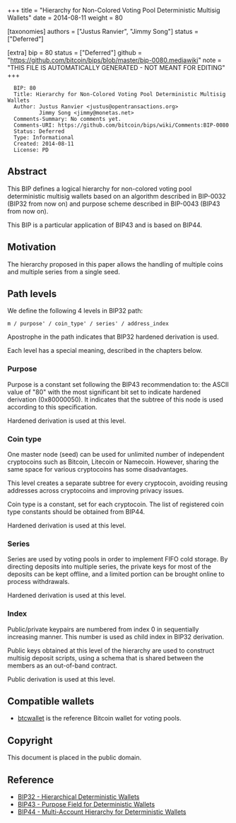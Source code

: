 
+++
title = "Hierarchy for Non-Colored Voting Pool Deterministic Multisig Wallets"
date = 2014-08-11
weight = 80

[taxonomies]
authors = ["Justus Ranvier", "Jimmy Song"]
status = ["Deferred"]

[extra]
bip = 80
status = ["Deferred"]
github = "https://github.com/bitcoin/bips/blob/master/bip-0080.mediawiki"
note = "THIS FILE IS AUTOMATICALLY GENERATED - NOT MEANT FOR EDITING"
+++

```
  BIP: 80
  Title: Hierarchy for Non-Colored Voting Pool Deterministic Multisig Wallets
  Author: Justus Ranvier <justus@opentransactions.org>
          Jimmy Song <jimmy@monetas.net>
  Comments-Summary: No comments yet.
  Comments-URI: https://github.com/bitcoin/bips/wiki/Comments:BIP-0080
  Status: Deferred
  Type: Informational
  Created: 2014-08-11
  License: PD
```

<h2>Abstract</h2>


This BIP defines a logical hierarchy for non-colored voting pool deterministic multisig wallets based on an algorithm described in BIP-0032 (BIP32 from now on) and purpose scheme described in BIP-0043 (BIP43 from now on).

This BIP is a particular application of BIP43 and is based on BIP44.

<h2>Motivation</h2>


The hierarchy proposed in this paper allows the handling of multiple coins and multiple series from a single seed.

<h2>Path levels</h2>


We define the following 4 levels in BIP32 path:

```
m / purpose' / coin_type' / series' / address_index
```

Apostrophe in the path indicates that BIP32 hardened derivation is used.

Each level has a special meaning, described in the chapters below.

<h3>Purpose</h3>


Purpose is a constant set following the BIP43 recommendation to: the ASCII value of "80" with the most significant bit set to indicate hardened derivation (0x80000050). It indicates that the subtree of this node is used according to this specification.

Hardened derivation is used at this level.

<h3>Coin type</h3>


One master node (seed) can be used for unlimited number of independent cryptocoins such as Bitcoin, Litecoin or Namecoin. However, sharing the same space for various cryptocoins has some disadvantages.

This level creates a separate subtree for every cryptocoin, avoiding reusing addresses across cryptocoins and improving privacy issues.

Coin type is a constant, set for each cryptocoin. The list of registered coin type constants should be obtained from BIP44.

Hardened derivation is used at this level.

<h3>Series</h3>


Series are used by voting pools in order to implement FIFO cold storage. By directing deposits into multiple series, the private keys for most of the deposits can be kept offline, and a limited portion can be brought online to process withdrawals.

Hardened derivation is used at this level.

<h3>Index</h3>


Public/private keypairs are numbered from index 0 in sequentially increasing manner. This number is used as child index in BIP32 derivation.

Public keys obtained at this level of the hierarchy are used to construct multisig deposit scripts, using a schema that is shared between the members as an out-of-band contract.

Public derivation is used at this level.

<h2>Compatible wallets</h2>


*  <a href="https://github.com/btcsuite/btcwallet" target="_blank">btcwallet</a> is the reference Bitcoin wallet for voting pools.


<h2>Copyright</h2>


This document is placed in the public domain.

<h2>Reference</h2>


*  <a href="/32" target="_blank">BIP32 - Hierarchical Deterministic Wallets</a>
*  <a href="/43" target="_blank">BIP43 - Purpose Field for Deterministic Wallets</a>
*  <a href="/44" target="_blank">BIP44 - Multi-Account Hierarchy for Deterministic Wallets</a>
